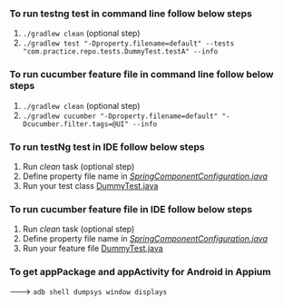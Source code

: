 
### To run testng test in command line follow below steps

1) `./gradlew clean` (optional step)
2) `./gradlew test "-Dproperty.filename=default" --tests "com.practice.repo.tests.DummyTest.testA" --info`

### To run cucumber feature file in command line follow below steps

1) `./gradlew clean` (optional step)
2) `./gradlew cucumber "-Dproperty.filename=default" "-Dcucumber.filter.tags=@UI" --info`

### To run testNg test in IDE follow below steps

1) Run _clean_ task (optional step)
2) Define property file name in _[SpringComponentConfiguration.java](src/main/java/com/practice/repo/SpringComponentConfiguration.java)_
3) Run your test class [DummyTest.java](src/test/java/com/practice/repo/tests/DummyTest.java)

### To run cucumber feature file in IDE follow below steps

1) Run _clean_ task (optional step)
2) Define property file name in _[SpringComponentConfiguration.java](src/main/java/com/practice/repo/SpringComponentConfiguration.java)_
3) Run your feature file [DummyTest.java](src/test/resources/features/DummyTest.feature)

### To get appPackage and appActivity for Android in Appium
--->  `adb shell dumpsys window displays`

